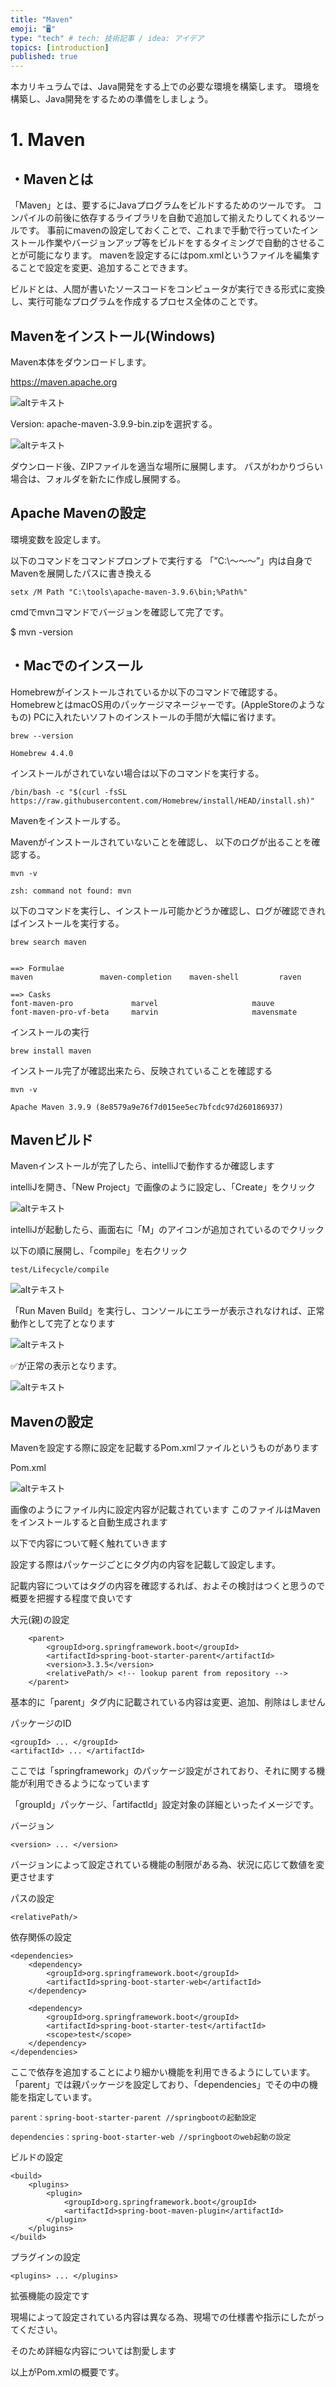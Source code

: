 ```yaml
---
title: "Maven"
emoji: "🖥"
type: "tech" # tech: 技術記事 / idea: アイデア
topics: [introduction]
published: true
---
```

本カリキュラムでは、Java開発をする上での必要な環境を構築します。
環境を構築し、Java開発をするための準備をしましょう。

# 1. Maven

## ・Mavenとは

「Maven」とは、要するにJavaプログラムをビルドするためのツールです。
コンパイルの前後に依存するライブラリを自動で追加して揃えたりしてくれるツールです。
事前にmavenの設定しておくことで、これまで手動で行っていたインストール作業やバージョンアップ等をビルドをするタイミングで自動的させることが可能になります。
mavenを設定するにはpom.xmlというファイルを編集することで設定を変更、追加することできます。

ビルドとは、人間が書いたソースコードをコンピュータが実行できる形式に変換し、実行可能なプログラムを作成するプロセス全体のことです。

## Mavenをインストール(Windows)

Maven本体をダウンロードします。


https://maven.apache.org

![altテキスト](/images/articles/28.png)

Version:
apache-maven-3.9.9-bin.zipを選択する。

![altテキスト](/images/articles/29.png)

ダウンロード後、ZIPファイルを適当な場所に展開します。
パスがわかりづらい場合は、フォルダを新たに作成し展開する。

## Apache Mavenの設定

環境変数を設定します。

以下のコマンドをコマンドプロンプトで実行する
「”C:\〜〜〜”」内は自身でMavenを展開したパスに書き換える

```
setx /M Path "C:\tools\apache-maven-3.9.6\bin;%Path%"
```
cmdでmvnコマンドでバージョンを確認して完了です。

$ mvn -version


## ・Macでのインスール


Homebrewがインストールされているか以下のコマンドで確認する。
HomebrewとはmacOS用のパッケージマネージャーです。(AppleStoreのようなもの)
PCに入れたいソフトのインストールの手間が大幅に省けます。

```
brew --version

Homebrew 4.4.0
```

インストールがされていない場合は以下のコマンドを実行する。

```
/bin/bash -c "$(curl -fsSL https://raw.githubusercontent.com/Homebrew/install/HEAD/install.sh)"
```


Mavenをインストールする。

Mavenがインストールされていないことを確認し、
以下のログが出ることを確認する。

```
mvn -v

zsh: command not found: mvn
```

以下のコマンドを実行し、インストール可能かどうか確認し、ログが確認できればインストールを実行する。

```
brew search maven 


==> Formulae
maven               maven-completion    maven-shell         raven

==> Casks
font-maven-pro             marvel                     mauve
font-maven-pro-vf-beta     marvin                     mavensmate

```

インストールの実行

```
brew install maven
```

インストール完了が確認出来たら、反映されていることを確認する

```
mvn -v

Apache Maven 3.9.9 (8e8579a9e76f7d015ee5ec7bfcdc97d260186937)
```

## Mavenビルド

Mavenインストールが完了したら、intelliJで動作するか確認します

intelliJを開き、「New Project」で画像のように設定し、「Create」をクリック

![altテキスト](/images/articles/39.png)

intelliJが起動したら、画面右に「M」のアイコンが追加されているのでクリック

以下の順に展開し、「compile」を右クリック
```
test/Lifecycle/compile
```
![altテキスト](/images/articles/40.png)


「Run Maven Build」を実行し、コンソールにエラーが表示されなければ、正常動作として完了となります

![altテキスト](/images/articles/41.png)

✅が正常の表示となります。

![altテキスト](/images/articles/42.png)


## Mavenの設定

Mavenを設定する際に設定を記載するPom.xmlファイルというものがあります

Pom.xml

![altテキスト](/images/articles/43.png)

画像のようにファイル内に設定内容が記載されています
このファイルはMavenをインストールすると自動生成されます

以下で内容について軽く触れていきます

設定する際はパッケージごとにタグ内の内容を記載して設定します。

記載内容についてはタグの内容を確認するれば、およその検討はつくと思うので概要を把握する程度で良いです

大元(親)の設定
```
	<parent>
		<groupId>org.springframework.boot</groupId>
		<artifactId>spring-boot-starter-parent</artifactId>
		<version>3.3.5</version>
		<relativePath/> <!-- lookup parent from repository -->
	</parent>
```
基本的に「parent」タグ内に記載されている内容は変更、追加、削除はしません

パッケージのID
```
<groupId> ... </groupId>
<artifactId> ... </artifactId>
```
ここでは「springframework」のパッケージ設定がされており、それに関する機能が利用できるようになっています

「groupId」パッケージ、「artifactId」設定対象の詳細といったイメージです。

バージョン
```
<version> ... </version>
```
バージョンによって設定されている機能の制限がある為、状況に応じて数値を変更させます

パスの設定
```
<relativePath/>
```

依存関係の設定
```
<dependencies>
	<dependency>
		<groupId>org.springframework.boot</groupId>
		<artifactId>spring-boot-starter-web</artifactId>
	</dependency>

	<dependency>
		<groupId>org.springframework.boot</groupId>
		<artifactId>spring-boot-starter-test</artifactId>
		<scope>test</scope>
	</dependency>
</dependencies>
```
ここで依存を追加することにより細かい機能を利用できるようにしています。
「parent」では親パッケージを設定しており、「dependencies」でその中の機能を指定しています。
```
parent：spring-boot-starter-parent //springbootの起動設定

dependencies：spring-boot-starter-web //springbootのweb起動の設定
```

ビルドの設定
```
<build>
	<plugins>
		<plugin>
			<groupId>org.springframework.boot</groupId>
			<artifactId>spring-boot-maven-plugin</artifactId>
		</plugin>
	</plugins>
</build>
```

プラグインの設定
```
<plugins> ... </plugins>
```
拡張機能の設定です

現場によって設定されている内容は異なる為、現場での仕様書や指示にしたがってください。

そのため詳細な内容については割愛します

以上がPom.xmlの概要です。

